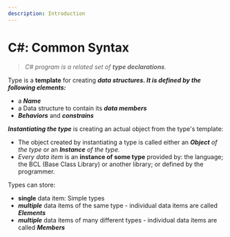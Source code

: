 ```yaml
---
description: Introduction
---
```


# C\#: Common Syntax

> _C\# program is a related set of **type declarations**._

Type is a **template** for creating _**data structures. It is defined by the following elements:**_

* a _**Name**_
* a Data structure to contain its _**data members**_
* _**Behaviors**_ and _**constrains**_

_**Instantiating the type**_ is creating an actual object from the type's template:

* The object created by instantiating a type is called either an _**Object** of the type_ or an _**Instance** of the type._
* _Every data item_ is an **instance of some type** provided by: the language; the BCL \(Base Class Library\) or another library; or defined by the programmer.

Types can store:

* **single** data item: Simple types
* _**multiple**_ data items of the same type - individual data items are called _**Elements**_
* _**multiple**_ data items of many different types - individual data items are called _**Members**_



